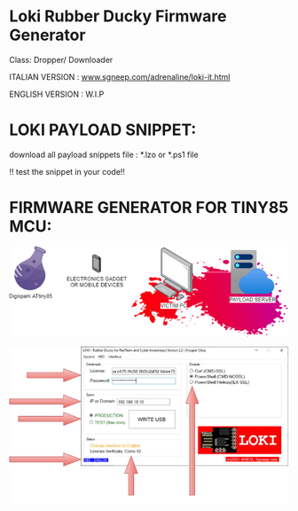 # Loki Rubber Ducky Firmware Generator
Class: Dropper/ Downloader

ITALIAN VERSION : www.sgneep.com/adrenaline/loki-it.html

ENGLISH VERSION : W.I.P

# LOKI PAYLOAD SNIPPET:
download all payload snippets file : *.lzo or *.ps1 file

!! test the snippet in your code!!

# FIRMWARE GENERATOR FOR TINY85 MCU:

<p align="center">

![LOKI](./LOKI_BANNER.png)
  

![LOKI](./LOKI_SCR_W.png)

  </p>
